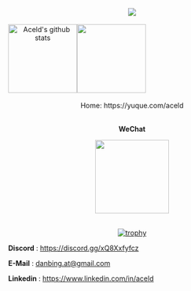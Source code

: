 <div align="center">

<div >
  <a>
    <img src="https://readme-typing-svg.demolab.com?font=Fira+Code&weight=600&pause=1000&width=835&lines=print(Hi%2C+I'm+Aceld);Welcome+to+my+github!&center=true&size=25" />
  </a>
</div>
<div>&nbsp;</div>
 
<img align="center" height="140px" style="float: left" src="https://github-readme-stats-xcanwin.vercel.app/api?username=aceld&show_icons=true&theme=algolia&hide=contribs,prs" alt="Aceld's github stats" /> 
<img align="center" height="140px" style="float: left" src="https://github-readme-stats-xcanwin.vercel.app/api/top-langs/?username=aceld&layout=compact&theme=algolia" />
<div style="clear: both"></div>



<br/>
Home:
https://yuque.com/aceld
<br/>
<br/>

**WeChat**

<img src="https://s1.ax1x.com/2020/07/07/UFyUdx.th.jpg" height = "150"  alt="" align=center /> 

<div>&nbsp;</div>

<!-- GitHub 奖杯🏆 -->
[![trophy](https://github-profile-trophy.vercel.app/?username=aceld&row=1&column=7)](https://github.com/aceld)


</div>



**Discord** : https://discord.gg/xQ8Xxfyfcz

**E-Mail** : danbing.at@gmail.com

**Linkedin** : https://www.linkedin.com/in/aceld
              





